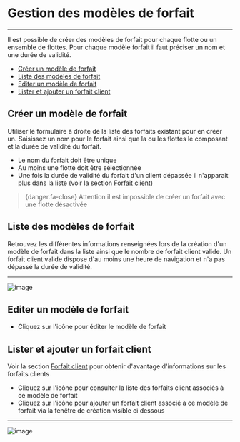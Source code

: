 # Gestion des modèles de forfait

---

Il est possible de créer des modèles de forfait pour chaque flotte ou un ensemble de flottes.
Pour chaque modèle forfait il faut préciser un nom et une durée de validité. 


- [Créer un modèle de forfait](#create-rental-package)
- [Liste des modèles de forfait](#list-rental-package)
- [Editer un modèle de forfait](#edit-rental-package)
- [Lister et ajouter un forfait client](#sailor-rental-package)


<a name="create-rental-package"></a>
## Créer un modèle de forfait

Utiliser le formulaire à droite de la liste des forfaits existant pour en créer un.
Saisissez un nom pour le forfait ainsi que la ou les flottes le composant et la durée de validité du forfait.

- Le nom du forfait doit être unique
- Au moins une flotte doit être sélectionnée 
- Une fois la durée de validité du forfait d'un client dépassée il n'apparait plus dans la liste (voir la section [Forfait client](/{{route}}/{{version}}/sailor-rental-package))

> {danger.fa-close} Attention il est impossible de créer un forfait avec une flotte désactivée

<a name="list-rental-package"></a>
## Liste des modèles de forfait

Retrouvez les différentes informations renseignées lors de la création d'un modèle de forfait dans la liste ainsi que le 
nombre de forfait client valide. 
Un forfait client valide dispose d'au moins une heure de navigation et n'a pas dépassé la durée de validité. 

---
![image](/docs/rental-packages.png)

<a name="edit-rental-package"></a>
## Editer un modèle de forfait

- Cliquez sur l'icône <i class="text-primary fa fa-edit fa-lg"></i> pour éditer le modèle de forfait


<a name="sailor-rental-package"></a>
## Lister et ajouter un forfait client

Voir la section [Forfait client](/{{route}}/{{version}}/sailor-rental-package) pour obtenir d'avantage d'informations sur les forfaits clients 

- Cliquez sur l'icône <i class="text-info fa fa-list fa-lg"></i> pour consulter la liste des forfaits client associés à ce modèle de forfait
- Cliquez sur l'icône <i class="text-success fa fa-user-plus fa-lg"></i> pour ajouter un forfait client associé à ce modèle de forfait via la fenêtre de création visible ci dessous

---

![image](/docs/modal-creation-forfait.png)

